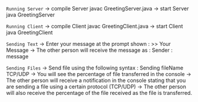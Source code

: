 ``Running Server``
-> compile Server
javac GreetingServer.java
-> start Server
java GreetingServer

``Running Client``
-> compile Client
javac GreetingClient.java
-> start Client
java GreetingClient

``Sending Text``
-> Enter your message at the prompt shown : >> Your Message
-> The other person will receive the message as : Sender : message

``Sending Files``
-> Send file using the following syntax : Sending fileName TCP/UDP
-> You will see the percentage of file transferred in the console
-> The other person will receive a notification in the console stating that you are sending a file using a certain protocol (TCP/UDP)
-> The other person will also receive the percentage of the file received as the file is transferred.
